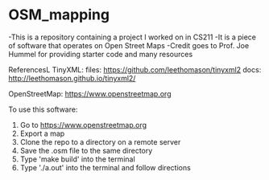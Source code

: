 # OSM_mapping

-This is a repository containing  a project I worked on in CS211
-It is a piece of software that operates on Open Street Maps
-Credit goes to Prof. Joe Hummel for providing starter code and many resources

ReferencesL
TinyXML: 
   files: https://github.com/leethomason/tinyxml2
   docs:  http://leethomason.github.io/tinyxml2/
 
OpenStreetMap:
    https://www.openstreetmap.org

To use this software:
   1. Go to https://www.openstreetmap.org
   2. Export a map
   3. Clone the repo to a directory on a remote server
   4. Save the .osm file to the same directory
   5. Type 'make build' into the terminal
   6. Type './a.out' into the terminal and follow directions